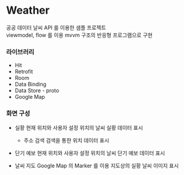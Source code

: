 # Weather
공공 데이터  날씨 API 를 이용한 샘플 프로젝트  
viewmodel, flow 를 이용 mvvm 구조의 반응형 프로그램으로 구현

### 라이브러리
+ Hit
+ Retrofit
+ Room
+ Data Binding
+ Data Store - proto
+ Google Map

### 화면 구성
+ 실황
  현재 위치와 사용자 설정 위치의 날씨 실황 데이터 표시
  
  + 주소 검색
    검색을 통한 위치 데이터 표시
    
+ 단기 예보
  현재 위치와 사용자 설정 위치의 날씨 단기 예보 데이터 표시

+ 날씨 지도
  Google Map 의 Marker 를 이용 지도상의 실황 날씨 이미지 표시
